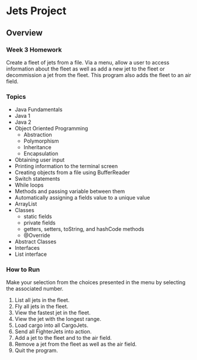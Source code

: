 # Jets Project

## Overview
### Week 3 Homework
Create a fleet of jets from a file. Via a menu, allow a user to access information about the fleet as well as add a new jet to the fleet or decommission a jet from the fleet. This program also adds the fleet to an air field.

### Topics
* Java Fundamentals
* Java 1
* Java 2
* Object Oriented Programming
  - Abstraction
  - Polymorphism
  - Inheritance
  - Encapsulation
* Obtaining user input
* Printing information to the terminal screen
* Creating objects from a file using BufferReader
* Switch statements
* While loops
* Methods and passing variable between them
* Automatically assigning a fields value to a unique value
* ArrayList
* Classes
  - static fields
  - private fields
  - getters, setters, toString, and hashCode methods
  - @Override
* Abstract Classes
* Interfaces
* List interface

### How to Run
Make your selection from the choices presented in the menu by selecting the associated number.

  1. List all jets in the fleet.
  2. Fly all jets in the fleet.
  3. View the fastest jet in the fleet.
  4. View the jet with the longest range.
  5. Load cargo into all CargoJets.
  6. Send all FighterJets into action.
  7. Add a jet to the fleet and to the air field.
  8. Remove a jet from the fleet as well as the air field.
  9. Quit the program.
